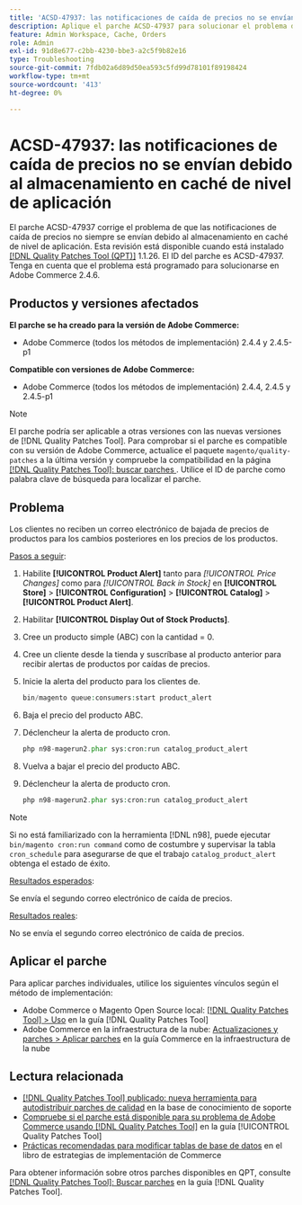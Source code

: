 ```yaml
---
title: 'ACSD-47937: las notificaciones de caída de precios no se envían debido al almacenamiento en caché de nivel de aplicación'
description: Aplique el parche ACSD-47937 para solucionar el problema de Adobe Commerce, donde las notificaciones de caída de precios no siempre se envían debido al almacenamiento en caché de nivel de aplicación.
feature: Admin Workspace, Cache, Orders
role: Admin
exl-id: 91d8e677-c2bb-4230-bbe3-a2c5f9b82e16
type: Troubleshooting
source-git-commit: 7fdb02a6d89d50ea593c5fd99d78101f89198424
workflow-type: tm+mt
source-wordcount: '413'
ht-degree: 0%

---
```


# ACSD-47937: las notificaciones de caída de precios no se envían debido al almacenamiento en caché de nivel de aplicación

El parche ACSD-47937 corrige el problema de que las notificaciones de caída de precios no siempre se envían debido al almacenamiento en caché de nivel de aplicación. Esta revisión está disponible cuando está instalado [[!DNL Quality Patches Tool (QPT)]](https://experienceleague.adobe.com/es/docs/commerce-operations/tools/quality-patches-tool/quality-patches-tool-to-self-serve-quality-patches) 1.1.26. El ID del parche es ACSD-47937. Tenga en cuenta que el problema está programado para solucionarse en Adobe Commerce 2.4.6.

## Productos y versiones afectados

**El parche se ha creado para la versión de Adobe Commerce:**

* Adobe Commerce (todos los métodos de implementación) 2.4.4 y 2.4.5-p1

**Compatible con versiones de Adobe Commerce:**

* Adobe Commerce (todos los métodos de implementación) 2.4.4, 2.4.5 y 2.4.5-p1

>[!NOTE]
>
>El parche podría ser aplicable a otras versiones con las nuevas versiones de [!DNL Quality Patches Tool]. Para comprobar si el parche es compatible con su versión de Adobe Commerce, actualice el paquete `magento/quality-patches` a la última versión y compruebe la compatibilidad en la página [[!DNL Quality Patches Tool]: buscar parches &#x200B;](https://experienceleague.adobe.com/tools/commerce-quality-patches/index.html?lang=es). Utilice el ID de parche como palabra clave de búsqueda para localizar el parche.

## Problema

Los clientes no reciben un correo electrónico de bajada de precios de productos para los cambios posteriores en los precios de los productos.

<u>Pasos a seguir</u>:

1. Habilite **[!UICONTROL Product Alert]** tanto para *[!UICONTROL Price Changes]* como para *[!UICONTROL Back in Stock]* en **[!UICONTROL Store]** > **[!UICONTROL Configuration]** > **[!UICONTROL Catalog]** > **[!UICONTROL Product Alert]**.
1. Habilitar **[!UICONTROL Display Out of Stock Products]**.
1. Cree un producto simple (ABC) con la cantidad = 0.
1. Cree un cliente desde la tienda y suscríbase al producto anterior para recibir alertas de productos por caídas de precios.
1. Inicie la alerta del producto para los clientes de.

   ```PHP
   bin/magento queue:consumers:start product_alert
   ```

1. Baja el precio del producto ABC.
1. Déclencheur la alerta de producto cron.

   ```PHP
   php n98-magerun2.phar sys:cron:run catalog_product_alert
   ```

1. Vuelva a bajar el precio del producto ABC.
1. Déclencheur la alerta de producto cron.

   ```PHP
   php n98-magerun2.phar sys:cron:run catalog_product_alert
   ```

>[!NOTE]
>
>Si no está familiarizado con la herramienta [!DNL n98], puede ejecutar `bin/magento cron:run command` como de costumbre y supervisar la tabla `cron_schedule` para asegurarse de que el trabajo `catalog_product_alert` obtenga el estado de éxito.

<u>Resultados esperados</u>:

Se envía el segundo correo electrónico de caída de precios.

<u>Resultados reales</u>:

No se envía el segundo correo electrónico de caída de precios.

## Aplicar el parche

Para aplicar parches individuales, utilice los siguientes vínculos según el método de implementación:

* Adobe Commerce o Magento Open Source local: [[!DNL Quality Patches Tool] > Uso](/help/tools/quality-patches-tool/usage.md) en la guía [!DNL Quality Patches Tool]
* Adobe Commerce en la infraestructura de la nube: [Actualizaciones y parches > Aplicar parches](https://experienceleague.adobe.com/docs/commerce-cloud-service/user-guide/develop/upgrade/apply-patches.html?lang=es) en la guía Commerce en la infraestructura de la nube

## Lectura relacionada

* [[!DNL Quality Patches Tool] publicado: nueva herramienta para autodistribuir parches de calidad](https://experienceleague.adobe.com/es/docs/commerce-operations/tools/quality-patches-tool/quality-patches-tool-to-self-serve-quality-patches) en la base de conocimiento de soporte
* [Compruebe si el parche está disponible para su problema de Adobe Commerce usando [!DNL Quality Patches Tool]](/help/tools/quality-patches-tool/patches-available-in-qpt/check-patch-for-magento-issue-with-magento-quality-patches.md) en la guía [!UICONTROL Quality Patches Tool]
* [Prácticas recomendadas para modificar tablas de base de datos](https://experienceleague.adobe.com/es/docs/commerce-operations/implementation-playbook/best-practices/development/modifying-core-and-third-party-tables#why-adobe-recommends-avoiding-modifications) en el libro de estrategias de implementación de Commerce


Para obtener información sobre otros parches disponibles en QPT, consulte [[!DNL Quality Patches Tool]: Buscar parches](https://experienceleague.adobe.com/tools/commerce-quality-patches/index.html?lang=es) en la guía [!DNL Quality Patches Tool].
